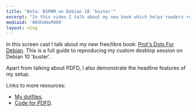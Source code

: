 ```yaml
---
title: "Beta: BSPWM on Debian 10 'buster'"
excerpt: "In this video I talk about my new book which helps readers reproduce my custom desktop session on Debian 10 'buster'."
mediaid: '06XhUHxPDO0'
layout: vlog
---
```


In this screen cast I talk about my new free/libre book: [Prot's Dots
For Debian](https://protesilaos.com/pdfd/).  This is a full guide to reproducing my custom
desktop session on Debian 10 'buster'.

Apart from talking about PDFD, I also demonstrate the headline features
of my setup.

Links to more resources:

* [My dotfiles](https://gitlab.com/protesilaos/dotfiles).
* [Code for PDFD](https://gitlab.com/protesilaos/cpdfd).
